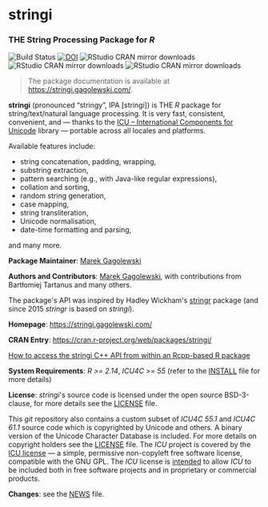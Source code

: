 # **stringi**

### THE String Processing Package for *R*



![Build Status](https://github.com/gagolews/stringi/workflows/stringi%20for%20R/badge.svg)
[![DOI](https://zenodo.org/badge/7457004.svg)](https://zenodo.org/badge/latestdoi/7457004)
![RStudio CRAN mirror downloads](http://cranlogs.r-pkg.org/badges/grand-total/stringi)
![RStudio CRAN mirror downloads](http://cranlogs.r-pkg.org/badges/last-month/stringi)
![RStudio CRAN mirror downloads](http://cranlogs.r-pkg.org/badges/last-day/stringi)


> The package documentation is available at https://stringi.gagolewski.com/.



**stringi**  (pronounced “stringy”, IPA [strinɡi]) is THE *R*
package for string/text/natural language processing.
It is very fast, consistent, convenient,
and — thanks to the [ICU – International Components for Unicode](http://site.icu-project.org/)
library — portable across all locales and platforms.

Available features include:

* string concatenation, padding, wrapping,
* substring extraction,
* pattern searching (e.g., with Java-like regular expressions),
* collation and sorting,
* random string generation,
* case mapping,
* string transliteration,
* Unicode normalisation,
* date-time formatting and parsing,

and many more.



**Package Maintainer**: [Marek Gagolewski](http://www.gagolewski.com/)

**Authors and Contributors**: [Marek Gagolewski](http://www.gagolewski.com/),
with contributions from Bartłomiej Tartanus and many others.

The package's API was inspired by
Hadley Wickham's [stringr](http://cran.r-project.org/web/packages/stringr)
package (and since 2015 *stringr* is based on *stringi*).



**Homepage**: https://stringi.gagolewski.com/

**CRAN Entry**: https://cran.r-project.org/web/packages/stringi/

[How to access the stringi C++ API from within an Rcpp-based R package](https://github.com/gagolews/ExampleRcppStringi)

**System Requirements**: *R >= 2.14*, *ICU4C >= 55* (refer to the
[INSTALL](http://raw.githubusercontent.com/gagolews/stringi/master/INSTALL)
file for more details)

**License**: *stringi*'s source code is licensed under the open source
BSD-3-clause, for more details see the
[LICENSE](http://raw.githubusercontent.com/gagolews/stringi/master/LICENSE) file.

This *git* repository also contains a custom subset of *ICU4C 55.1*
and *ICU4C 61.1* source code which is copyrighted by Unicode and others.
A binary version of the Unicode Character Database is included.
For more details on copyright holders see the
[LICENSE](http://raw.githubusercontent.com/gagolews/stringi/master/LICENSE) file.
The *ICU* project is covered by the
[ICU license](http://source.icu-project.org/repos/icu/icu/trunk/LICENSE) —
a simple, permissive non-copyleft free software license, compatible with
the GNU GPL. The *ICU* license
is [intended](http://userguide.icu-project.org/icufaq#TOC-How-is-the-ICU-licensed-)
to allow *ICU* to be included both in free software projects
and in proprietary or commercial products.

**Changes**: see the
[NEWS](http://raw.githubusercontent.com/gagolews/stringi/master/NEWS) file.
